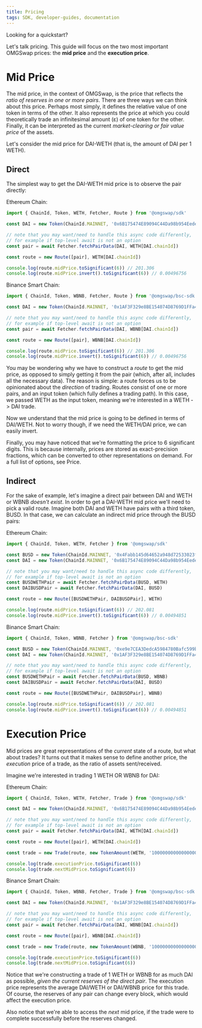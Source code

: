```yaml
---
title: Pricing
tags: SDK, developer-guides, documentation
---
```


Looking for a <Link to='/docs/v2/javascript-SDK/quick-start'>quickstart</Link>?

Let's talk pricing. This guide will focus on the two most important OMGSwap prices: the **mid price** and the **execution price**.

# Mid Price

The mid price, in the context of OMGSwap, is the price that reflects the _ratio of reserves in one or more pairs_. There are three ways we can think about this price. Perhaps most simply, it defines the relative value of one token in terms of the other. It also represents the price at which you could theoretically trade an infinitesimal amount (ε) of one token for the other. Finally, it can be interpreted as the current _market-clearing or fair value price_ of the assets.

Let's consider the mid price for DAI-WETH (that is, the amount of DAI per 1 WETH).

## Direct

The simplest way to get the DAI-WETH mid price is to observe the pair directly:

Ethereum Chain:

```typescript
import { ChainId, Token, WETH, Fetcher, Route } from '@omgswap/sdk'

const DAI = new Token(ChainId.MAINNET, '0x6B175474E89094C44Da98b954EedeAC495271d0F', 18)

// note that you may want/need to handle this async code differently,
// for example if top-level await is not an option
const pair = await Fetcher.fetchPairData(DAI, WETH[DAI.chainId])

const route = new Route([pair], WETH[DAI.chainId])

console.log(route.midPrice.toSignificant(6)) // 201.306
console.log(route.midPrice.invert().toSignificant(6)) // 0.00496756
```

Binance Smart Chain:

```typescript
import { ChainId, Token, WBNB, Fetcher, Route } from '@omgswap/bsc-sdk'

const DAI = new Token(ChainId.MAINNET, '0x1AF3F329e8BE154074D8769D1FFa4eE058B1DBc3', 18)

// note that you may want/need to handle this async code differently,
// for example if top-level await is not an option
const pair = await Fetcher.fetchPairData(DAI, WBNB[DAI.chainId])

const route = new Route([pair], WBNB[DAI.chainId])

console.log(route.midPrice.toSignificant(6)) // 201.306
console.log(route.midPrice.invert().toSignificant(6)) // 0.00496756
```

You may be wondering why we have to construct a _route_ to get the mid price, as opposed to simply getting it from the pair (which, after all, includes all the necessary data). The reason is simple: a route forces us to be opinionated about the _direction_ of trading. Routes consist of one or more pairs, and an input token (which fully defines a trading path). In this case, we passed WETH as the input token, meaning we're interested in a WETH -> DAI trade.

Now we understand that the mid price is going to be defined in terms of DAI/WETH. Not to worry though, if we need the WETH/DAI price, we can easily invert.

Finally, you may have noticed that we're formatting the price to 6 significant digits. This is because internally, prices are stored as exact-precision fractions, which can be converted to other representations on demand. For a full list of options, see <Link to='/docs/v2/SDK/fractions#price'>Price</Link>.

## Indirect

For the sake of example, let's imagine a direct pair between DAI and WETH or WBNB _doesn't exist_. In order to get a DAI-WETH mid price we'll need to pick a valid route. Imagine both DAI and WETH have pairs with a third token, BUSD. In that case, we can calculate an indirect mid price through the BUSD pairs:

Ethereum Chain:

```typescript
import { ChainId, Token, WETH, Fetcher } from '@omgswap/sdk'

const BUSD = new Token(ChainId.MAINNET, '0x4Fabb145d64652a948d72533023f6E7A623C7C53', 18)
const DAI = new Token(ChainId.MAINNET, '0x6B175474E89094C44Da98b954EedeAC495271d0F', 18)

// note that you may want/need to handle this async code differently,
// for example if top-level await is not an option
const BUSDWETHPair = await Fetcher.fetchPairData(BUSD, WETH)
const DAIBUSDPair = await Fetcher.fetchPairData(DAI, BUSD)

const route = new Route([BUSDWETHPair, DAIBUSDPair], WETH)

console.log(route.midPrice.toSignificant(6)) // 202.081
console.log(route.midPrice.invert().toSignificant(6)) // 0.00494851
```

Binance Smart Chain:

```typescript
import { ChainId, Token, WBNB, Fetcher } from '@omgswap/bsc-sdk'

const BUSD = new Token(ChainId.MAINNET, '0xe9e7CEA3DedcA5984780Bafc599bD69ADd087D56', 18)
const DAI = new Token(ChainId.MAINNET, '0x1AF3F329e8BE154074D8769D1FFa4eE058B1DBc3', 18)

// note that you may want/need to handle this async code differently,
// for example if top-level await is not an option
const BUSDWETHPair = await Fetcher.fetchPairData(BUSD, WBNB)
const DAIBUSDPair = await Fetcher.fetchPairData(DAI, BUSD)

const route = new Route([BUSDWETHPair, DAIBUSDPair], WBNB)

console.log(route.midPrice.toSignificant(6)) // 202.081
console.log(route.midPrice.invert().toSignificant(6)) // 0.00494851
```

# Execution Price

Mid prices are great representations of the _current_ state of a route, but what about trades? It turns out that it makes sense to define another price, the _execution_ price of a trade, as the ratio of assets sent/received.

Imagine we're interested in trading 1 WETH OR WBNB for DAI:

Ethereum Chain:

```typescript
import { ChainId, Token, WETH, Fetcher, Trade } from '@omgswap/sdk'

const DAI = new Token(ChainId.MAINNET, '0x6B175474E89094C44Da98b954EedeAC495271d0F', 18)

// note that you may want/need to handle this async code differently,
// for example if top-level await is not an option
const pair = await Fetcher.fetchPairData(DAI, WETH[DAI.chainId])

const route = new Route([pair], WETH[DAI.chainId])

const trade = new Trade(route, new TokenAmount(WETH, '1000000000000000000'), TradeType.EXACT_INPUT)

console.log(trade.executionPrice.toSignificant(6))
console.log(trade.nextMidPrice.toSignificant(6))
```

Binance Smart Chain:

```typescript
import { ChainId, Token, WBNB, Fetcher, Trade } from '@omgswap/bsc-sdk'

const DAI = new Token(ChainId.MAINNET, '0x1AF3F329e8BE154074D8769D1FFa4eE058B1DBc3', 18)

// note that you may want/need to handle this async code differently,
// for example if top-level await is not an option
const pair = await Fetcher.fetchPairData(DAI, WBNB[DAI.chainId])

const route = new Route([pair], WBNB[DAI.chainId])

const trade = new Trade(route, new TokenAmount(WBNB, '1000000000000000000'), TradeType.EXACT_INPUT)

console.log(trade.executionPrice.toSignificant(6))
console.log(trade.nextMidPrice.toSignificant(6))
```

Notice that we're constructing a trade of 1 WETH or WBNB for as much DAI as possible, _given the current reserves of the direct pair_. The execution price represents the average DAI/WETH or DAI/WBNB price for this trade. Of course, the reserves of any pair can change every block, which would affect the execution price.

Also notice that we're able to access the _next_ mid price, if the trade were to complete successfully before the reserves changed.
